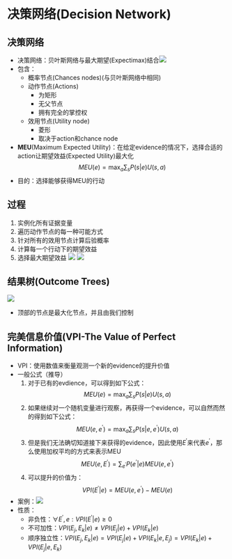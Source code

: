 # 决策网络(Decision Network)
## 决策网络
- 决策网络：贝叶斯网络与最大期望(Expectimax)结合![](https://s2.loli.net/2022/08/09/CoJSHxd5teK7ubZ.png)
- 包含：
	- 概率节点(Chances nodes)(与贝叶斯网络中相同)
	- 动作节点(Actions)
		- 为矩形
		- 无父节点
		- 拥有完全的掌控权
	- 效用节点(Utility node)
		- 菱形
		- 取决于action和chance node
- **MEU**(Maximum Expected Utility)：在给定evidence的情况下，选择合适的action让期望效益(Expected Utility)最大化$$MEU(e)=\max_a\sum_sP(s|e)U(s,a)$$
- 目的：选择能够获得MEU的行动
## 过程
1. 实例化所有证据变量
2. 遍历动作节点的每一种可能方式
3. 针对所有的效用节点计算后验概率
4. 计算每一个行动下的期望效益
5. 选择最大期望效益
![](https://s2.loli.net/2022/08/09/gnuW28zOB1oJPyX.png)
![](https://s2.loli.net/2022/08/09/eAV5YQM8nf9KoxP.png)
## 结果树(Outcome Trees)
![](https://s2.loli.net/2022/08/09/bGhYdmLWfwxcVaK.png)
- 顶部的节点是最大化节点，并且由我们控制
## 完美信息价值(VPI-The Value of Perfect Information)
- VPI：使用数值来衡量观测一个新的evidence的提升价值
- 一般公式（推导）
	1. 对于已有的evdience，可以得到如下公式：$$MEU(e)=\max_a\sum_sP(s|e)U(s,a)$$
	2. 如果继续对一个随机变量进行观察，再获得一个evidence，可以自然而然的得到如下公式：$$MEU(e,e^\prime)=\max_a\sum_sP(s|e,e^\prime)U(s,a)$$
	3. 但是我们无法确切知道接下来获得的evidence，因此使用$E^\prime$来代表$e^\prime$，那么使用加权平均的方式来表示MEU$$MEU(e,E^\prime)=\sum_{e^\prime}P(e^\prime|e)MEU(e,e^\prime)$$
	4. 可以提升的价值为：$$VPI(E^\prime|e)=MEU(e,e^\prime)-MEU(e)$$
- 案例：![](https://s2.loli.net/2022/08/09/W2TcSFi19A7JLPo.png)
- 性质：
	- 非负性：$\forall E^\prime, e:VPI(E^\prime |e) \geq 0$
	- 不可加性：$VPI(E_j,E_k|e)\ne VPI(E_j|e)+VPI(E_k|e)$
	- 顺序独立性：$VPI(E_j,E_k|e)= VPI(E_j|e)+VPI(E_k|e,E_j)=VPI(E_k|e)+VPI(E_j|e,E_k)$
